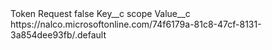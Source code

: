 <?xml version="1.0" encoding="UTF-8"?>
<CustomMetadata xmlns="http://soap.sforce.com/2006/04/metadata" xmlns:xsi="http://www.w3.org/2001/XMLSchema-instance" xmlns:xsd="http://www.w3.org/2001/XMLSchema">
    <label>Token Request</label>
    <protected>false</protected>
    <values>
        <field>Key__c</field>
        <value xsi:type="xsd:string">scope</value>
    </values>
    <values>
        <field>Value__c</field>
        <value xsi:type="xsd:string">https://nalco.microsoftonline.com/74f6179a-81c8-47cf-8131-3a854dee93fb/.default</value>
    </values>
</CustomMetadata>

